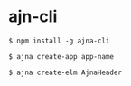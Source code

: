 # ajn-cli

```shell
$ npm install -g ajna-cli
```

```shell
$ ajna create-app app-name
```

```shell
$ ajna create-elm AjnaHeader
```


